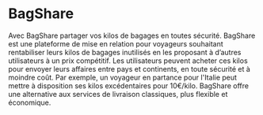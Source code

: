 # BagShare
Avec BagShare partager vos kilos de bagages en toutes sécurité. 
BagShare est une plateforme de mise en relation pour voyageurs souhaitant rentabiliser leurs kilos de bagages inutilisés en les proposant à d’autres utilisateurs à un prix compétitif. Les utilisateurs peuvent acheter ces kilos pour envoyer leurs affaires entre pays et continents, en toute sécurité et à moindre coût. Par exemple, un voyageur en partance pour l'Italie peut mettre à disposition ses kilos excédentaires pour 10€/kilo. BagShare offre une alternative aux services de livraison classiques, plus flexible et économique.
